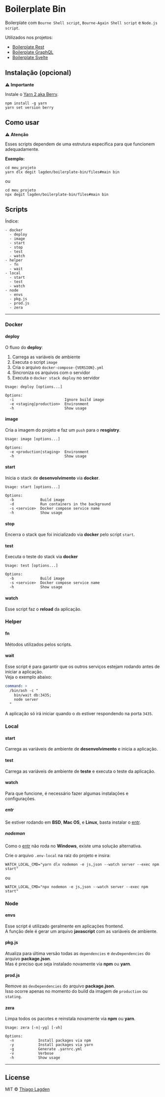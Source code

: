 # Boilerplate Bin

Boilerplate com `Bourne Shell script`, `Bourne-Again Shell script` e `Node.js script`.

Utilizados nos projetos:

- [Boilerplate Rest](https://github.com/lagden/boilerplate-rest)
- [Boilerplate GraphQL](https://github.com/lagden/boilerplate-gql)
- [Boilerplate Svelte](https://github.com/lagden/boilerplate-svelte)


## Instalação (opcional)

⚠️ **Importante**

Instale o [Yarn 2 aka Berry](https://yarnpkg.com/getting-started/install).

```
npm install -g yarn
yarn set version berry
```


## Como usar

⚠️ **Atenção**

Esses scripts dependem de uma estrutura específica para que funcionem adequadamente.

**Exemplo:**

```shell
cd meu_projeto
yarn dlx degit lagden/boilerplate-bin/files#main bin
```

ou

```shell
cd meu_projeto
npx degit lagden/boilerplate-bin/files#main bin
```


## Scripts

Índice:

```
- docker
  - deploy
  - image
  - start
  - stop
  - test
  - watch
- helper
  - fn
  - wait
- local
  - start
  - test
  - watch
- node
  - envs
  - pkg.js
  - prod.js
  - zera
```

---

### Docker

#### deploy

O fluxo do **deploy**:

1. Carrega as variáveis de ambiente
2. Executa o script `image`
3. Cria o arquivo `docker-compose-{VERSION}.yml`
4. Sincroniza os arquivos com o servidor
5. Executa o `docker stack deploy` no servidor


```
Usage: deploy [options...]

Options:
  -i                       Ignore build image
  -e <staging|production>  Environment
  -h                       Show usage
```


#### image

Cria a imagem do projeto e faz um `push` para o **resgistry**.


```
Usage: image [options...]

Options:
  -e <production|staging>  Environment
  -h                       Show usage
```


#### start

Inicia o stack de **desenvolvimento** via **docker**.

```
Usage: start [options...]

Options:
  -b            Build image
  -d            Run containers in the background
  -s <service>  Docker compose service name
  -h            Show usage
```


#### stop

Encerra o stack que foi inicializado via **docker** pelo script `start`.


#### test

Executa o teste do stack via **docker**

```
Usage: test [options...]

Options:
  -b            Build image
  -s <service>  Docker compose service name
  -h            Show usage
```


#### watch

Esse script faz o **reload** da aplicação.


### Helper

#### fn

Métodos utilizados pelos scripts.


#### wait

Esse script é para garantir que os outros serviços estejam rodando antes de iniciar a aplicação.  
Veja o exemplo abaixo:

```yml
command: >
  /bin/ash -c "
    bin/wait db:3435;
    node server
  "
```

A aplicação só irá iniciar quando o `db` estiver respondendo na porta `3435`.


### Local

#### start

Carrega as variáveis de ambiente de **desenvolvimento** e inicia a aplicação.


#### test

Carrega as variáveis de ambiente de **teste** e executa o teste da aplicação.


#### watch

Para que funcione, é necessário fazer algumas instalações e configurações.

##### entr

Se estiver rodando em **BSD**, **Mac OS**, e **Linux**, basta instalar o [entr](https://github.com/eradman/entr).


##### nodemon

Como o [entr](https://github.com/eradman/entr) não roda no **Windows**, existe uma solução alternativa.

Crie o arquivo `.env-local` na raiz do projeto e insira:

```
WATCH_LOCAL_CMD="yarn dlx nodemon -e js,json --watch server --exec npm start"
```

ou

```
WATCH_LOCAL_CMD="npx nodemon -e js,json --watch server --exec npm start"
```


### Node

#### envs

Esse script é utilizado geralmente em aplicações frontend.  
A função dele é gerar um arquivo **javascript** com as variáveis de ambiente.


#### pkg.js

Atualiza para última versão todas as `dependencies` e `devDependencies` do arquivo **package.json**.  
Mas é preciso que seja instalado novamente via **npm** ou **yarn**.


#### prod.js

Remove as `devDependencies` do arquivo **package.json**.  
Isso ocorre apenas no momento do build da imagem de `production` ou `stating`.


#### zera

Limpa todos os pacotes e reinstala novamente via **npm** ou **yarn**.


```
Usage: zera [-n|-yg] [-vh]

Options:
  -n           Install packages via npm
  -y           Install packages via yarn
  -g           Generate .yarnrc.yml
  -v           Verbose
  -h           Show usage
```


---


## License

MIT © [Thiago Lagden](https://github.com/lagden)
